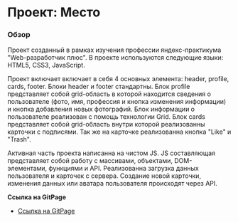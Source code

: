 # Проект: Место

### Обзор

Проект созданный в рамках изучения профессии яндекс-практикума "Web-разработчик плюс".
В проекте используются следующие языки: HTML5, CSS3, JavaScript.


Проект включает включает в себя 4 основных элемента: header, profile, cards, footer. Блоки header и footer стандартны.
Блок profile представляет собой grid-область в которой находится сведения о пользователе (фото, имя, профессия и кнопка изменения информации) и кнопка добавления новых фотографий. Блок информации о пользователе реализован с помощь технологии Grid.
Блок cards представляет собой grid-область внутри которой реализованны карточки с подписями. Так же на карточке реализованна кнопка "Like" и "Trash".

Активная часть проекта написанна на чистом JS. JS cоставляющая представляет собой работу с массивами,  объектами, DOM-элементами, функциями и API. Реализованна загрузка данных пользователя и карточек с сервера. Создание новой карточки, изменения данных или аватара пользователя происходят через API. 

**Ссылка на GitPage**

* [Ссылка на GitPage](https://eremenkop.github.io/mesto-project/)


